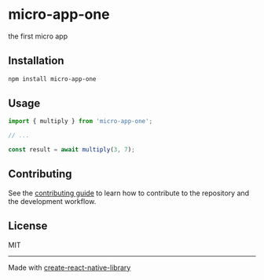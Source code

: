 # micro-app-one

the first micro app

## Installation

```sh
npm install micro-app-one
```

## Usage


```js
import { multiply } from 'micro-app-one';

// ...

const result = await multiply(3, 7);
```


## Contributing

See the [contributing guide](CONTRIBUTING.md) to learn how to contribute to the repository and the development workflow.

## License

MIT

---

Made with [create-react-native-library](https://github.com/callstack/react-native-builder-bob)
